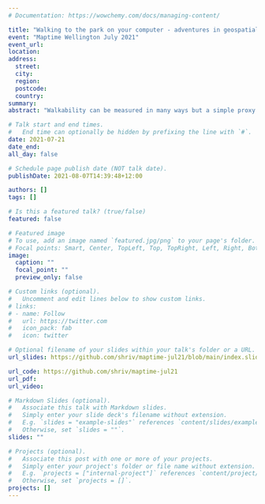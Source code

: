 ```yaml
---
# Documentation: https://wowchemy.com/docs/managing-content/

title: "Walking to the park on your computer - adventures in geospatial network analysis"
event: "Maptime Wellington July 2021"
event_url:
location:
address:
  street:
  city:
  region:
  postcode:
  country:
summary:
abstract: "Walkability can be measured in many ways but a simple proxy of local walkability is the distance (and travel time) to a nearby amenity - like the local playground. Using geospatial network analysis, we can "walk" to many parks (from anywhere) and learn about how walkable our cities and towns really are."

# Talk start and end times.
#   End time can optionally be hidden by prefixing the line with `#`.
date: 2021-07-21
date_end: 
all_day: false

# Schedule page publish date (NOT talk date).
publishDate: 2021-08-07T14:39:48+12:00

authors: []
tags: []

# Is this a featured talk? (true/false)
featured: false

# Featured image
# To use, add an image named `featured.jpg/png` to your page's folder. 
# Focal points: Smart, Center, TopLeft, Top, TopRight, Left, Right, BottomLeft, Bottom, BottomRight.
image:
  caption: ""
  focal_point: ""
  preview_only: false

# Custom links (optional).
#   Uncomment and edit lines below to show custom links.
# links:
# - name: Follow
#   url: https://twitter.com
#   icon_pack: fab
#   icon: twitter

# Optional filename of your slides within your talk's folder or a URL.
url_slides: https://github.com/shriv/maptime-jul21/blob/main/index.slides.html

url_code: https://github.com/shriv/maptime-jul21
url_pdf:
url_video:

# Markdown Slides (optional).
#   Associate this talk with Markdown slides.
#   Simply enter your slide deck's filename without extension.
#   E.g. `slides = "example-slides"` references `content/slides/example-slides.md`.
#   Otherwise, set `slides = ""`.
slides: ""

# Projects (optional).
#   Associate this post with one or more of your projects.
#   Simply enter your project's folder or file name without extension.
#   E.g. `projects = ["internal-project"]` references `content/project/deep-learning/index.md`.
#   Otherwise, set `projects = []`.
projects: []
---
```


